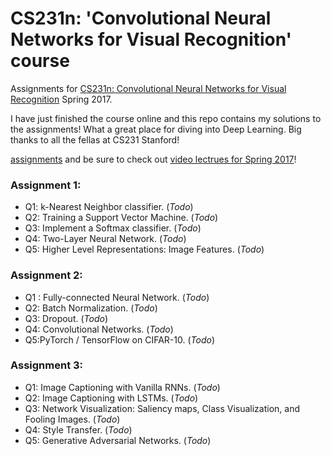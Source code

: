 # CS231n: 'Convolutional Neural Networks for Visual Recognition' course

Assignments for [CS231n: Convolutional Neural Networks for Visual Recognition](cs231n.stanford.edu) Spring 2017.

I have just finished the course online and this repo contains my solutions to the assignments! What a great place for diving into Deep Learning. Big thanks to all the fellas at CS231 Stanford!

[assignments](cs231n.github.io) and be sure to check out [video lectrues for Spring 2017](https://www.youtube.com/playlist?list=PLC1qU-LWwrF64f4QKQT-Vg5Wr4qEE1Zxk)! 

### Assignment 1:
- Q1: k-Nearest Neighbor classifier. (_Todo_)
- Q2: Training a Support Vector Machine. (_Todo_)
- Q3: Implement a Softmax classifier. (_Todo_)
- Q4: Two-Layer Neural Network. (_Todo_)
- Q5: Higher Level Representations: Image Features. (_Todo_)

### Assignment 2:
- Q1 : Fully-connected Neural Network. (_Todo_)
- Q2: Batch Normalization. (_Todo_)
- Q3: Dropout. (_Todo_)
- Q4: Convolutional Networks. (_Todo_)
- Q5:PyTorch / TensorFlow on CIFAR-10. (_Todo_)

### Assignment 3:
- Q1: Image Captioning with Vanilla RNNs. (_Todo_)
- Q2: Image Captioning with LSTMs. (_Todo_)
- Q3: Network Visualization: Saliency maps, Class Visualization, and Fooling Images. (_Todo_)
- Q4: Style Transfer. (_Todo_)
- Q5: Generative Adversarial Networks. (_Todo_)

